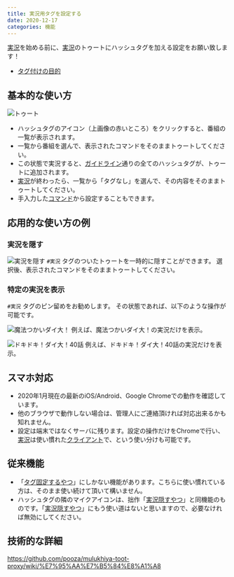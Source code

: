 ```yaml
---
title: 実況用タグを設定する
date: 2020-12-17
categories: 機能
---
```


[実況](/articles/実況)を始める前に、[実況](/articles/実況)のトゥートにハッシュタグを加える設定をお願い致します！

- [タグ付けの目的](/articles/実況用タグ付けのガイドライン#タグ付けの目的)

## 基本的な使い方

![トゥート](cure.png)

- ハッシュタグのアイコン（上画像の赤いところ）をクリックすると、番組の一覧が表示されます。
- 一覧から番組を選んで、表示されたコマンドをそのままトゥートしてください。
- この状態で実況すると、[ガイドライン](/articles/実況用タグ付けのガイドライン)通りの全てのハッシュタグが、トゥートに追加されます。
- [実況](/articles/実況)が終わったら、一覧から「タグなし」を選んで、その内容をそのままトゥートしてください。
- 手入力した[コマンド](/articles/実況用タグを設定するコマンド)から設定することもできます。

## 応用的な使い方の例

### 実況を隠す
![実況を隠す](hide.png)
`#実況` タグのついたトゥートを一時的に隠すことができます。
選択後、表示されたコマンドをそのままトゥートしてください。

### 特定の実況を表示
`#実況` タグのピン留めをお勧めします。
その状態であれば、以下のような操作が可能です。

![魔法つかいダイ大！](timeline1.png)
例えば、魔法つかいダイ大！の実況だけを表示。

![ドキドキ！ダイ大！40話](timeline2.png)
例えば、ドキドキ！ダイ大！40話の実況だけを表示。

## スマホ対応

- 2020年1月現在の最新のiOS/Android、Google Chromeでの動作を確認しています。
- 他のブラウザで動作しない場合は、管理人にご連絡頂ければ対応出来るかも知れません。
- 設定は端末ではなくサーバに残ります。設定の操作だけをChromeで行い、[実況](/articles/実況)は使い慣れた[クライアント](/articles/クライアント)で、という使い分けも可能です。

## 従来機能

- 「[タグ固定するやつ](https://gist.github.com/karasugawasu/d84015f1bc3709283cef5397b105a20b)」にしかない機能があります。こちらに使い慣れている方は、そのまま使い続けて頂いて構いません。
- ハッシュタグの隣のマイクアイコンは、拙作「[実況隠すやつ](https://gist.github.com/pooza/4851a1226146508a83e9c1235de5af8a)」と同機能のものです。「[実況隠すやつ](https://gist.github.com/pooza/4851a1226146508a83e9c1235de5af8a)」にもう使い道はないと思いますので、必要なければ無効にしてください。

## 技術的な詳細

https://github.com/pooza/mulukhiya-toot-proxy/wiki/%E7%95%AA%E7%B5%84%E8%A1%A8
